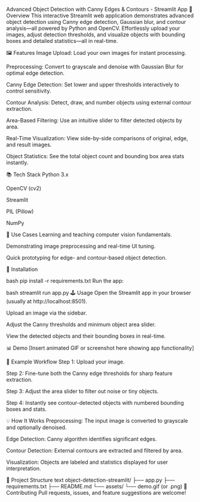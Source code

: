 Advanced Object Detection with Canny Edges & Contours - Streamlit App
🚀 Overview
This interactive Streamlit web application demonstrates advanced object detection using Canny edge detection, Gaussian blur, and contour analysis—all powered by Python and OpenCV. Effortlessly upload your images, adjust detection thresholds, and visualize objects with bounding boxes and detailed statistics—all in real-time.

🖼 Features
Image Upload: Load your own images for instant processing.

Preprocessing: Convert to grayscale and denoise with Gaussian Blur for optimal edge detection.

Canny Edge Detection: Set lower and upper thresholds interactively to control sensitivity.

Contour Analysis: Detect, draw, and number objects using external contour extraction.

Area-Based Filtering: Use an intuitive slider to filter detected objects by area.

Real-Time Visualization: View side-by-side comparisons of original, edge, and result images.

Object Statistics: See the total object count and bounding box area stats instantly.

📚 Tech Stack
Python 3.x

OpenCV (cv2)

Streamlit

PIL (Pillow)

NumPy

🌟 Use Cases
Learning and teaching computer vision fundamentals.

Demonstrating image preprocessing and real-time UI tuning.

Quick prototyping for edge- and contour-based object detection.

🔧 Installation

bash
pip install -r requirements.txt
Run the app:

bash
streamlit run app.py
🕹 Usage
Open the Streamlit app in your browser (usually at http://localhost:8501).

Upload an image via the sidebar.

Adjust the Canny thresholds and minimum object area slider.

View the detected objects and their bounding boxes in real-time.

📊 Demo
[Insert animated GIF or screenshot here showing app functionality]

📝 Example Workflow
Step 1: Upload your image.

Step 2: Fine-tune both the Canny edge thresholds for sharp feature extraction.

Step 3: Adjust the area slider to filter out noise or tiny objects.

Step 4: Instantly see contour-detected objects with numbered bounding boxes and stats.

💡 How It Works
Preprocessing: The input image is converted to grayscale and optionally denoised.

Edge Detection: Canny algorithm identifies significant edges.

Contour Detection: External contours are extracted and filtered by area.

Visualization: Objects are labeled and statistics displayed for user interpretation.

📂 Project Structure
text
object-detection-streamlit/
├── app.py
├── requirements.txt
├── README.md
└── assets/
    └── demo.gif (or .png)
🤝 Contributing
Pull requests, issues, and feature suggestions are welcome!
